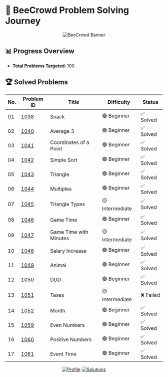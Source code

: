 # 🎯 BeeCrowd Problem Solving Journey

<div align="center">

![BeeCrowd Banner](https://resources.beecrowd.com.br/judge/img/5.0/logo-beecrowd.png?1635097036)

<!-- ![Progress](https://progress-bar.dev/16/?scale=100&title=Problems&width=600&color=2f81f7) -->

</div>

## 📊 Progress Overview

- **Total Problems Targeted**: 100

## 🏆 Solved Problems

| No. | Problem ID                                               | Title                  | Difficulty      | Status    |
| --- | -------------------------------------------------------- | ---------------------- | --------------- | --------- |
| 01  | [1038](https://judge.beecrowd.com/en/problems/view/1038) | Snack                  | 🟢 Beginner     | ✅ Solved |
| 02  | [1040](https://judge.beecrowd.com/en/problems/view/1040) | Average 3              | 🟢 Beginner     | ✅ Solved |
| 03  | [1041](https://judge.beecrowd.com/en/problems/view/1041) | Coordinates of a Point | 🟢 Beginner     | ✅ Solved |
| 04  | [1042](https://judge.beecrowd.com/en/problems/view/1042) | Simple Sort            | 🟢 Beginner     | ✅ Solved |
| 05  | [1043](https://judge.beecrowd.com/en/problems/view/1043) | Triangle               | 🟢 Beginner     | ✅ Solved |
| 06  | [1044](https://judge.beecrowd.com/en/problems/view/1044) | Multiples              | 🟢 Beginner     | ✅ Solved |
| 07  | [1045](https://judge.beecrowd.com/en/problems/view/1045) | Triangle Types         | 🟡 Intermediate | ✅ Solved |
| 08  | [1046](https://judge.beecrowd.com/en/problems/view/1046) | Game Time              | 🟢 Beginner     | ✅ Solved |
| 09  | [1047](https://judge.beecrowd.com/en/problems/view/1047) | Game Time with Minutes | 🟡 Intermediate | ✅ Solved |
| 10  | [1048](https://judge.beecrowd.com/en/problems/view/1048) | Salary Increase        | 🟢 Beginner     | ✅ Solved |
| 11  | [1049](https://judge.beecrowd.com/en/problems/view/1049) | Animal                 | 🟢 Beginner     | ✅ Solved |
| 12  | [1050](https://judge.beecrowd.com/en/problems/view/1050) | DDD                    | 🟢 Beginner     | ✅ Solved |
| 13  | [1051](https://judge.beecrowd.com/en/problems/view/1051) | Taxes                  | 🟡 Intermediate | ❌ Failed |
| 14  | [1052](https://judge.beecrowd.com/en/problems/view/1052) | Month                  | 🟢 Beginner     | ✅ Solved |
| 15  | [1059](https://judge.beecrowd.com/en/problems/view/1059) | Even Numbers           | 🟢 Beginner     | ✅ Solved |
| 16  | [1060](https://judge.beecrowd.com/en/problems/view/1060) | Positive Numbers       | 🟢 Beginner     | ✅ Solved |
| 17  | [1061](https://judge.beecrowd.com/en/problems/view/1061) | Event Time             | 🟢 Beginner     | ✅ Solved |

<div align="center">

[![Profile](https://img.shields.io/badge/BeeCrowd-Profile-blue)](https://judge.beecrowd.com/en/profile/1088780)
[![Solutions](https://img.shields.io/badge/Solutions-Repository-green)](https://github.com/JaberChowdhury/cpp_tutorial/tree/main/CP/beecrowd)

</div>
